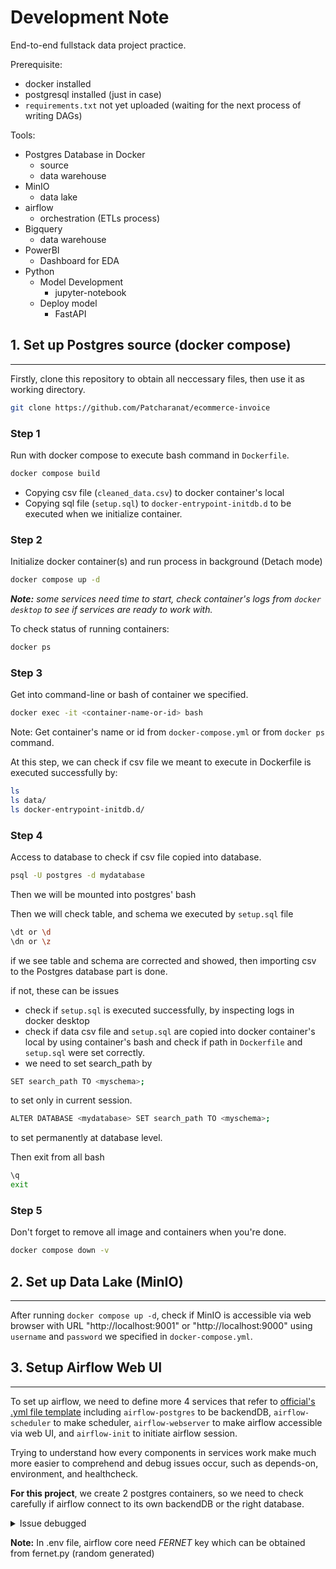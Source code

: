 # Development Note
End-to-end fullstack data project practice.

Prerequisite:
- docker installed
- postgresql installed (just in case)
- `requirements.txt` not yet uploaded (waiting for the next process of writing DAGs)

Tools:
- Postgres Database in Docker
    - source
    - data warehouse
- MinIO
    - data lake
- airflow
    - orchestration (ETLs process)
- Bigquery
    - data warehouse
- PowerBI
    - Dashboard for EDA
- Python
    - Model Development
        - jupyter-notebook
    - Deploy model
        - FastAPI

## 1. Set up Postgres source (docker compose)
---
Firstly, clone this repository to obtain all neccessary files, then use it as working directory.
```bash
git clone https://github.com/Patcharanat/ecommerce-invoice
```

### **Step 1**
Run with docker compose to execute bash command in `Dockerfile`.
```bash
docker compose build
```
- Copying csv file (`cleaned_data.csv`) to docker container's local
- Copying sql file (`setup.sql`) to `docker-entrypoint-initdb.d` to be executed when we initialize container.

### **Step 2**
Initialize docker container(s) and run process in background (Detach mode)
```bash
docker compose up -d
```

***Note:** some services need time to start, check container's logs from `docker desktop` to see if services are ready to work with.*

To check status of running containers:
```bash
docker ps
```

### **Step 3**
Get into command-line or bash of container we specified.
```bash
docker exec -it <container-name-or-id> bash
```
Note: Get container's name or id from `docker-compose.yml` or from `docker ps` command.

At this step, we can check if csv file we meant to execute in Dockerfile is executed successfully by:
```bash
ls
ls data/
ls docker-entrypoint-initdb.d/
```

### **Step 4**
Access to database to check if csv file copied into database.
```bash
psql -U postgres -d mydatabase
```
Then we will be mounted into postgres' bash

Then we will check table, and schema we executed by `setup.sql` file
```bash
\dt or \d
\dn or \z
```
if we see table and schema are corrected and showed, then importing csv to the Postgres database part is done.

if not, these can be issues
- check if `setup.sql` is executed successfully, by inspecting logs in docker desktop
- check if data csv file and `setup.sql` are copied into docker container's local by using container's bash and check if path in `Dockerfile` and `setup.sql` were set correctly.
- we need to set search_path by
```bash
SET search_path TO <myschema>;
```
to set only in current session.
```bash
ALTER DATABASE <mydatabase> SET search_path TO <myschema>; 
```
to set permanently at database level.

Then exit from all bash
```bash
\q
exit
```
### **Step 5**
Don't forget to remove all image and containers when you're done.
```bash
docker compose down -v
```

## 2. Set up Data Lake (MinIO)
---
After running `docker compose up -d`, check if MinIO is accessible via web browser with URL "http://localhost:9001" or "http://localhost:9000" using `username` and `password` we specified in `docker-compose.yml`.

## 3. Setup Airflow Web UI
---
To set up airflow, we need to define more 4 services that refer to [official's .yml file template](https://airflow.apache.org/docs/apache-airflow/2.6.1/docker-compose.yaml) including `airflow-postgres` to be backendDB, `airflow-scheduler` to make scheduler, `airflow-webserver` to make airflow accessible via web UI, and `airflow-init` to initiate airflow session.

Trying to understand how every components in services work make much more easier to comprehend and debug issues occur, such as depends-on, environment, and healthcheck.

**For this project**, we create 2 postgres containers, so we need to check carefully if airflow connect to its own backendDB or the right database.

<details><summary>Issue debugged</summary>
<p>
use this template from official's document:

```python
postgresql+psycopg2://<user>:<password>@<host>/<db>

AIRFLOW__DATABASE__SQL_ALCHEMY_CONN=postgresql+psycopg2://airflow:airflow@airflow-postgres/airflow
```

</p>
</details>

**Note:** In .env file, airflow core need *FERNET* key which can be obtained from fernet.py (random generated)
